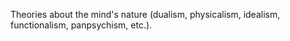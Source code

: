 Theories about the mind's nature (dualism, physicalism, idealism, functionalism, panpsychism, etc.).
